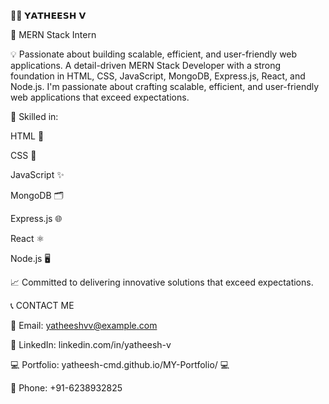
👨‍💻 𝗬𝗔𝗧𝗛𝗘𝗘𝗦𝗛 𝗩

🌟 MERN Stack Intern

💡 Passionate about building scalable, efficient, and user-friendly web applications.
   A detail-driven MERN Stack Developer with a strong foundation in HTML, CSS, JavaScript, MongoDB, Express.js, React, and Node.js.
   I'm passionate about crafting scalable, efficient, and user-friendly web applications that exceed expectations.

🔧 Skilled in:

HTML 📄

CSS 🎨

JavaScript ✨

MongoDB 🗂

Express.js 🌐

React ⚛

Node.js 🖥

📈 Committed to delivering innovative solutions that exceed expectations.

📞 CONTACT ME

📧 Email: yatheeshvv@example.com

🔗 LinkedIn: linkedin.com/in/yatheesh-v

💻 Portfolio: yatheesh-cmd.github.io/MY-Portfolio/ 💻

📱 Phone: +91-6238932825
